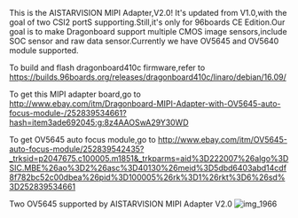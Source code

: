 This is the AISTARVISION MIPI Adapter,V2.0! It's updated from V1.0,with the goal of two CSI2 portS supporting.Still,it's only for 96boards CE Edition.Our goal is to make Dragonboard support multiple CMOS image sensors,include SOC sensor and raw data sensor.Currently we have OV5645 and OV5640 module supported.

To build and flash dragonboard410c firmware,refer to https://builds.96boards.org/releases/dragonboard410c/linaro/debian/16.09/

To get this MIPI adapter board,go to http://www.ebay.com/itm/Dragonboard-MIPI-Adapter-with-OV5645-auto-focus-module-/252839534661?hash=item3ade692045:g:8z4AAOSwA29Y30WD

To get OV5645 auto focus module,go to http://www.ebay.com/itm/OV5645-auto-focus-module/252839542435?_trksid=p2047675.c100005.m1851&_trkparms=aid%3D222007%26algo%3DSIC.MBE%26ao%3D2%26asc%3D40130%26meid%3D5dbd6403abd14cdf8f782bc52c00dbea%26pid%3D100005%26rk%3D1%26rkt%3D6%26sd%3D252839534661

Two OV5645 supported by AISTARVISION MIPI Adapter V2.0
![img_1966](https://cloud.githubusercontent.com/assets/22780075/24592212/ca0ae0e6-17c7-11e7-9c82-a632147f91d1.jpg)



